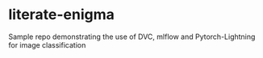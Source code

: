 # literate-enigma
Sample repo demonstrating the use of DVC, mlflow and Pytorch-Lightning for image classification
